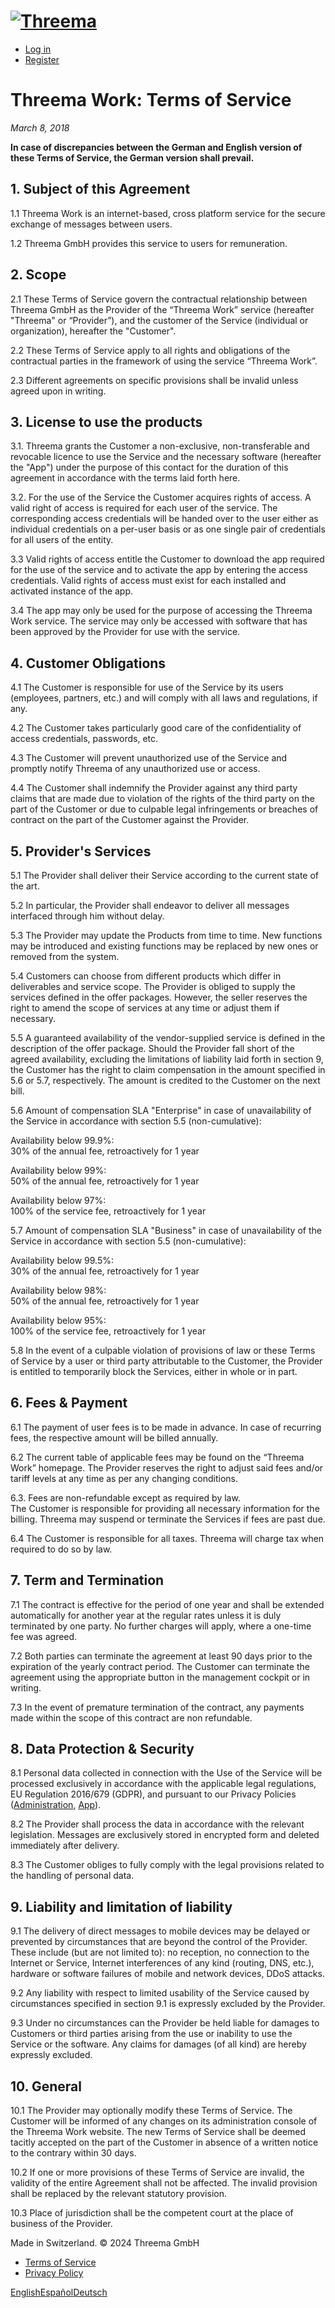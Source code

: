 [![Threema](/images/logo_icon.svg)](https://work.threema.ch/en "Home")
======================================================================

* [Log in](https://work.threema.ch/en/login)
* [Register](https://work.threema.ch/en/register)

Threema Work: Terms of Service
==============================

_March 8, 2018_

**In case of discrepancies between the German and English version of these Terms of Service, the German version shall prevail.**

1\. Subject of this Agreement
-----------------------------

  
1.1 Threema Work is an internet-based, cross platform service for the secure exchange of messages between users.  
  
1.2 Threema GmbH provides this service to users for remuneration.  
  

2\. Scope
---------

  
2.1 These Terms of Service govern the contractual relationship between Threema GmbH as the Provider of the “Threema Work” service (hereafter "Threema" or “Provider”), and the customer of the Service (individual or organization), hereafter the "Customer".  
  
2.2 These Terms of Service apply to all rights and obligations of the contractual parties in the framework of using the service “Threema Work”.  
  
2.3 Different agreements on specific provisions shall be invalid unless agreed upon in writing.  
  

3\. License to use the products
-------------------------------

  
3.1. Threema grants the Customer a non-exclusive, non-transferable and revocable licence to use the Service and the necessary software (hereafter the "App") under the purpose of this contact for the duration of this agreement in accordance with the terms laid forth here.  
  
3.2. For the use of the Service the Customer acquires rights of access. A valid right of access is required for each user of the service. The corresponding access credentials will be handed over to the user either as individual credentials on a per-user basis or as one single pair of credentials for all users of the entity.  
  
3.3 Valid rights of access entitle the Customer to download the app required for the use of the service and to activate the app by entering the access credentials. Valid rights of access must exist for each installed and activated instance of the app.  
  
3.4 The app may only be used for the purpose of accessing the Threema Work service. The service may only be accessed with software that has been approved by the Provider for use with the service.  
  

4\. Customer Obligations
------------------------

  
4.1 The Customer is responsible for use of the Service by its users (employees, partners, etc.) and will comply with all laws and regulations, if any.  
  
4.2 The Customer takes particularly good care of the confidentiality of access credentials, passwords, etc.  
  
4.3 The Customer will prevent unauthorized use of the Service and promptly notify Threema of any unauthorized use or access.  
  
4.4 The Customer shall indemnify the Provider against any third party claims that are made due to violation of the rights of the third party on the part of the Customer or due to culpable legal infringements or breaches of contract on the part of the Customer against the Provider.  
  

5\. Provider's Services
-----------------------

  
5.1 The Provider shall deliver their Service according to the current state of the art.  
  
5.2 In particular, the Provider shall endeavor to deliver all messages interfaced through him without delay.  
  
5.3 The Provider may update the Products from time to time. New functions may be introduced and existing functions may be replaced by new ones or removed from the system.  
  
5.4 Customers can choose from different products which differ in deliverables and service scope. The Provider is obliged to supply the services defined in the offer packages. However, the seller reserves the right to amend the scope of services at any time or adjust them if necessary.  
  
5.5 A guaranteed availability of the vendor-supplied service is defined in the description of the offer package. Should the Provider fall short of the agreed availability, excluding the limitations of liability laid forth in section 9, the Customer has the right to claim compensation in the amount specified in 5.6 or 5.7, respectively. The amount is credited to the Customer on the next bill.  
  
5.6 Amount of compensation SLA "Enterprise" in case of unavailability of the Service in accordance with section 5.5 (non-cumulative):  
  
Availability below 99.9%:  
30% of the annual fee, retroactively for 1 year  
  
Availability below 99%:  
50% of the annual fee, retroactively for 1 year  
  
Availability below 97%:  
100% of the service fee, retroactively for 1 year  
  
5.7 Amount of compensation SLA "Business" in case of unavailability of the Service in accordance with section 5.5 (non-cumulative):  
  
Availability below 99.5%:  
30% of the annual fee, retroactively for 1 year  
  
Availability below 98%:  
50% of the annual fee, retroactively for 1 year  
  
Availability below 95%:  
100% of the service fee, retroactively for 1 year  
  
5.8 In the event of a culpable violation of provisions of law or these Terms of Service by a user or third party attributable to the Customer, the Provider is entitled to temporarily block the Services, either in whole or in part.  
  

6\. Fees & Payment
------------------

  
6.1 The payment of user fees is to be made in advance. In case of recurring fees, the respective amount will be billed annually.  
  
6.2 The current table of applicable fees may be found on the “Threema Work” homepage. The Provider reserves the right to adjust said fees and/or tariff levels at any time as per any changing conditions.  
  
6.3. Fees are non-refundable except as required by law.  
The Customer is responsible for providing all necessary information for the billing. Threema may suspend or terminate the Services if fees are past due.  
  
6.4 The Customer is responsible for all taxes. Threema will charge tax when required to do so by law.  
  

7\. Term and Termination
------------------------

  
7.1 The contract is effective for the period of one year and shall be extended automatically for another year at the regular rates unless it is duly terminated by one party. No further charges will apply, where a one-time fee was agreed.  
  
7.2 Both parties can terminate the agreement at least 90 days prior to the expiration of the yearly contract period. The Customer can terminate the agreement using the appropriate button in the management cockpit or in writing.  
  
7.3 In the event of premature termination of the contract, any payments made within the scope of this contract are non refundable.  
  

8\. Data Protection & Security
------------------------------

  
8.1 Personal data collected in connection with the Use of the Service will be processed exclusively in accordance with the applicable legal regulations, EU Regulation 2016/679 (GDPR), and pursuant to our Privacy Policies ([Administration](https://work.threema.ch/en/privacy-policy), [App](https://threema.ch/privacy_policy/index.php?lang=en&version=0k)).  
  
8.2 The Provider shall process the data in accordance with the relevant legislation. Messages are exclusively stored in encrypted form and deleted immediately after delivery.  
  
8.3 The Customer obliges to fully comply with the legal provisions related to the handling of personal data.  
  

9\. Liability and limitation of liability
-----------------------------------------

  
9.1 The delivery of direct messages to mobile devices may be delayed or prevented by circumstances that are beyond the control of the Provider. These include (but are not limited to): no reception, no connection to the Internet or Service, Internet interferences of any kind (routing, DNS, etc.), hardware or software failures of mobile and network devices, DDoS attacks.  
  
9.2 Any liability with respect to limited usability of the Service caused by circumstances specified in section 9.1 is expressly excluded by the Provider.  
  
9.3 Under no circumstances can the Provider be held liable for damages to Customers or third parties arising from the use or inability to use the Service or the software. Any claims for damages (of all kind) are hereby expressly excluded.  
  

10\. General
------------

  
10.1 The Provider may optionally modify these Terms of Service. The Customer will be informed of any changes on its administration console of the Threema Work website. The new Terms of Service shall be deemed tacitly accepted on the part of the Customer in absence of a written notice to the contrary within 30 days.  
  
10.2 If one or more provisions of these Terms of Service are invalid, the validity of the entire Agreement shall not be affected. The invalid provision shall be replaced by the relevant statutory provision.  
  
10.3 Place of jurisdiction shall be the competent court at the place of business of the Provider.  
  

Made in Switzerland. © 2024 Threema GmbH

* [Terms of Service](https://work.threema.ch/en/terms-of-service)
* [Privacy Policy](https://work.threema.ch/en/privacy)

[English](https://work.threema.ch/en/terms-of-service)[Español](https://work.threema.ch/es/condiciones-de-uso)[Deutsch](https://work.threema.ch/de/nutzungsbedingungen)